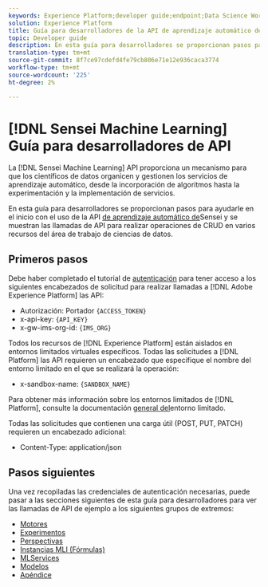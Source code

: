 ```yaml
---
keywords: Experience Platform;developer guide;endpoint;Data Science Workspace;popular topics;data science workspace;data science
solution: Experience Platform
title: Guía para desarrolladores de la API de aprendizaje automático de Sensei
topic: Developer guide
description: En esta guía para desarrolladores se proporcionan pasos para ayudarle en el inicio del uso de la API de aprendizaje automático Sensei y se muestran las llamadas de API para realizar operaciones de CRUD en varios recursos de Área de trabajo de ciencias de datos.
translation-type: tm+mt
source-git-commit: 8f7ce97cdefd4fe79cb806e71e12e936caca3774
workflow-type: tm+mt
source-wordcount: '225'
ht-degree: 2%

---
```



# [!DNL Sensei Machine Learning] Guía para desarrolladores de API

La [!DNL Sensei Machine Learning] API proporciona un mecanismo para que los científicos de datos organicen y gestionen los servicios de aprendizaje automático, desde la incorporación de algoritmos hasta la experimentación y la implementación de servicios.

En esta guía para desarrolladores se proporcionan pasos para ayudarle en el inicio con el uso de la API [de aprendizaje automático de](https://www.adobe.io/apis/experienceplatform/home/api-reference.html#!acpdr/swagger-specs/sensei-ml-api.yaml)Sensei y se muestran las llamadas de API para realizar operaciones de CRUD en varios recursos del área de trabajo de ciencias de datos.

## Primeros pasos

Debe haber completado el tutorial de [autenticación](../../tutorials/authentication.md) para tener acceso a los siguientes encabezados de solicitud para realizar llamadas a [!DNL Adobe Experience Platform] las API:

* Autorización: Portador `{ACCESS_TOKEN}`
* x-api-key: `{API_KEY}`
* x-gw-ims-org-id: `{IMS_ORG}`

Todos los recursos de [!DNL Experience Platform] están aislados en entornos limitados virtuales específicos. Todas las solicitudes a [!DNL Platform] las API requieren un encabezado que especifique el nombre del entorno limitado en el que se realizará la operación:

* x-sandbox-name: `{SANDBOX_NAME}`

Para obtener más información sobre los entornos limitados de [!DNL Platform], consulte la documentación [general del](../../sandboxes/home.md)entorno limitado.

Todas las solicitudes que contienen una carga útil (POST, PUT, PATCH) requieren un encabezado adicional:

* Content-Type: application/json

## Pasos siguientes

Una vez recopiladas las credenciales de autenticación necesarias, puede pasar a las secciones siguientes de esta guía para desarrolladores para ver las llamadas de API de ejemplo a los siguientes grupos de extremos:

* [Motores](./engines.md)
* [Experimentos](./experiments.md)
* [Perspectivas](./insights.md)
* [Instancias MLI (Fórmulas)](./mlinstances.md)
* [MLServices](./mlservices.md)
* [Modelos](./models.md)
* [Apéndice](./appendix.md)